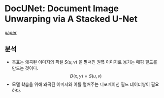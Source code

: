 # DocUNet: Document Image Unwarping via A Stacked U-Net

[paper](https://www3.cs.stonybrook.edu/~cvl/content/papers/2018/Ma_CVPR18.pdf)

## 분석
- 목표는 왜곡된 이미지의 픽셀 $S(u, v)$ 을 펼쳐진 원복 이미지로 옮기는 매핑 필드를 만드는 것이다.
$$D(x, y) = S(u, v)$$
- 모델 학습을 위해 왜곡된 이미지와 이를 펼쳐주는 디포메이션 필드 데이터쌍이 필요하다.


